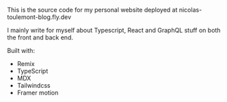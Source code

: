This is the source code for my personal website deployed at nicolas-toulemont-blog.fly.dev

I mainly write for myself about Typescript, React and GraphQL stuff on both the front and back end.

Built with:

- Remix
- TypeScript
- MDX
- Tailwindcss
- Framer motion
